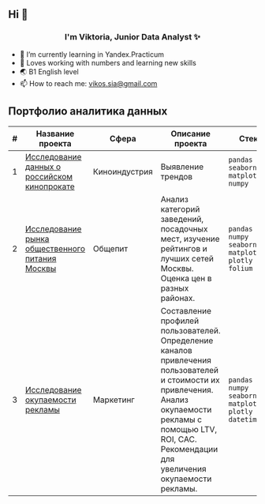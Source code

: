 ## Hi 👋

<div id='header' align='center'>
  <h3>I'm Viktoria, Junior Data Analyst ✨</h3>
</div>

- 🌱 I’m currently learning in Yandex.Practicum
- 💞️ Loves working with numbers and learning new skills
- 🌏 B1 English level
- 📫 How to reach me: vikos.sia@gmail.com


## Портфолио аналитика данных

|#|Название проекта|Сфера|Описание проекта|Стек|
|-----|-----|-----|-----|-----|
|1|[Исследование данных о российском кинопрокате](https://github.com/Vikossa/Vikossa/blob/main/Исследование%20данных%20о%20российском%20кинопрокате%20(1).ipynb)| Киноиндустрия | Выявление трендов | `pandas` `seaborn` `matplotib` `numpy`|
|2|[Исследование рынка общественного питания Москвы](https://github.com/Vikossa/Vikossa/blob/main/Рынок%20заведений%20общественного%20питания%20Москвы.ipynb)| Общепит | Анализ категорий заведений, посадочных мест, изучение рейтингов и лучших сетей Москвы. Оценка цен в разных районах. | `pandas` `numpy` `seaborn` `matplotlib` `plotly` `folium` |
|3|[Исследование окупаемости рекламы](https://github.com/Vikossa/Vikossa/blob/main/Исследование%20окупаемости%20рекламы%20для%20Procrastinate%20Pro%2B.ipynb)| Маркетинг | Составление профилей пользователей. Определение каналов привлечения пользователей и стоимости их привлечения. Анализ окупаемости рекламы с помощью LTV, ROI, CAC. Рекомендации для увеличения окупаемости рекламы. | `pandas` `numpy` `seaborn` `matplotlib` `plotly` `datetime`  |

